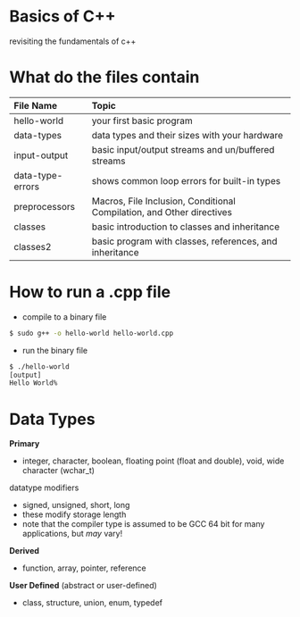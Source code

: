 # Basics of C++
revisiting the fundamentals of c++

# What do the files contain

| File Name      | Topic     |
| :------------- | :---------- |
| hello-world | your first basic program|
| data-types   | data types and their sizes with your hardware |
| input-output | basic input/output streams and un/buffered streams|
| data-type-errors| shows common loop errors for built-in types|
| preprocessors | Macros, File Inclusion, Conditional Compilation, and Other directives |
| classes | basic introduction to classes and inheritance |
| classes2 | basic program with classes, references, and inheritance |

# How to run a .cpp file

- compile to a binary file
```bash
$ sudo g++ -o hello-world hello-world.cpp
```
- run the binary file
```bash
$ ./hello-world
[output]
Hello World%
```

# Data Types

__Primary__
- integer, character, boolean, floating point (float and double), void, wide character (wchar_t)

datatype modifiers
- signed, unsigned, short, long
- these modify storage length
- note that the compiler type is assumed to be GCC 64 bit for many applications, but *may* vary!

__Derived__
- function, array, pointer, reference

__User Defined__ (abstract or user-defined)
- class, structure, union, enum, typedef

